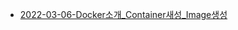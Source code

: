 - [2022-03-06-Docker소개\_Container새성\_Image생성](./2022-03-06-Docker소개_Container새성_Image생성/2022-03-06-Docker소개_Container새성_Image생성.md)
